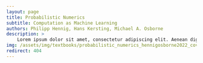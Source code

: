 ```yaml
---
layout: page
title: Probabilistic Numerics
subtitle: Computation as Machine Learning
authors: Philipp Hennig, Hans Kersting, Michael A. Osborne
description: >
    Lorem ipsum dolor sit amet, consectetur adipiscing elit. Aenean dignissim, risus ut pulvinar porttitor, erat nisl varius sem, ac malesuada mi odio ut ante. Maecenas feugiat porta ipsum in eleifend. Vestibulum elit leo, fringilla sit amet posuere sed, sodales ut nisi. Donec vel nunc quis lectus lacinia mattis ut quis nulla. Suspendisse nec eros lacus. Vestibulum sagittis tortor sed massa sollicitudin, eget aliquam nunc blandit. Nullam ultrices dictum iaculis. Donec auctor placerat congue. Nullam ut molestie sem, eget blandit odio. Vestibulum eu lacus ultricies lorem iaculis faucibus vel in purus.
img: /assets/img/textbooks/probabilistic_numerics_hennigosborne2022_cover.png
redirect: 404
---
```

